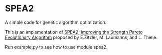 # SPEA2
A simple code for genetic algorithm optimization.

This is an implementation of [SPEA2: Improving the Strength Pareto
Evolutionary Algorithm](https://doi.org/10.3929/ethz-a-004284029) proposed by E.Zitzler, M. Laumanns, and L. Thiele.

Run example.py to see how to use module spea2.
